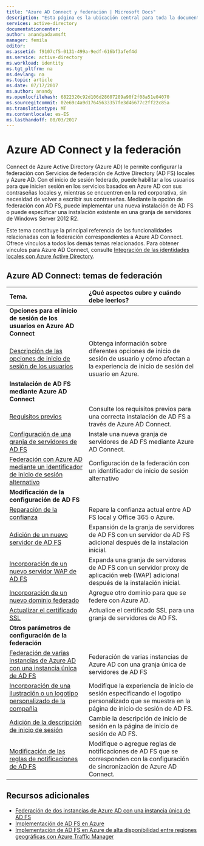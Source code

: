 ```yaml
---
title: "Azure AD Connect y federación | Microsoft Docs"
description: "Esta página es la ubicación central para toda la documentación relacionada con las operaciones de AD FS que usan Azure AD Connect."
services: active-directory
documentationcenter: 
author: anandyadavmsft
manager: femila
editor: 
ms.assetid: f9107cf5-0131-499a-9edf-616bf3afef4d
ms.service: active-directory
ms.workload: identity
ms.tgt_pltfrm: na
ms.devlang: na
ms.topic: article
ms.date: 07/17/2017
ms.author: anandy
ms.openlocfilehash: 6822320c92d106d28607289a90f2f08a51e04070
ms.sourcegitcommit: 02e69c4a9d17645633357fe3d46677c2ff22c85a
ms.translationtype: MT
ms.contentlocale: es-ES
ms.lasthandoff: 08/03/2017
---
```

# <a name="azure-ad-connect-and-federation"></a>Azure AD Connect y la federación
Connect de Azure Active Directory (Azure AD) le permite configurar la federación con Servicios de federación de Active Directory (AD FS) locales y Azure AD. Con el inicio de sesión federado, puede habilitar a los usuarios para que inicien sesión en los servicios basados en Azure AD con sus contraseñas locales y, mientras se encuentren en la red corporativa, sin necesidad de volver a escribir sus contraseñas. Mediante la opción de federación con AD FS, puede implementar una nueva instalación de AD FS o puede especificar una instalación existente en una granja de servidores de Windows Server 2012 R2.

Este tema constituye la principal referencia de las funcionalidades relacionadas con la federación correspondientes a Azure AD Connect. Ofrece vínculos a todos los demás temas relacionados. Para obtener vínculos para Azure AD Connect, consulte [Integración de las identidades locales con Azure Active Directory](active-directory-aadconnect.md).

## <a name="azure-ad-connect-federation-topics"></a>Azure AD Connect: temas de federación
| Tema. | ¿Qué aspectos cubre y cuándo debe leerlos? |
|:--- |:--- |
| **Opciones para el inicio de sesión de los usuarios en Azure AD Connect** | |
| [Descripción de las opciones de inicio de sesión de los usuarios](active-directory-aadconnect-user-signin.md) |Obtenga información sobre diferentes opciones de inicio de sesión de usuario y cómo afectan a la experiencia de inicio de sesión del usuario en Azure. |
| **Instalación de AD FS mediante Azure AD Connect** | |
| [Requisitos previos](active-directory-aadconnect-get-started-custom.md#ad-fs-configuration-pre-requisites) |Consulte los requisitos previos para una correcta instalación de AD FS a través de Azure AD Connect. |
| [Configuración de una granja de servidores de AD FS](active-directory-aadconnect-get-started-custom.md#configuring-federation-with-ad-fs) |Instale una nueva granja de servidores de AD FS mediante Azure AD Connect. |
| [Federación con Azure AD mediante un identificador de inicio de sesión alternativo](active-directory-aadconnect-federation-management.md#alternateid) | Configuración de la federación con un identificador de inicio de sesión alternativo  |
| **Modificación de la configuración de AD FS** | |
| [Reparación de la confianza](active-directory-aadconnect-federation-management.md#repairthetrust) |Repare la confianza actual entre AD FS local y Office 365 o Azure. |
| [Adición de un nuevo servidor de AD FS](active-directory-aadconnect-federation-management.md#addadfsserver) |Expansión de la granja de servidores de AD FS con un servidor de AD FS adicional después de la instalación inicial. |
| [Incorporación de un nuevo servidor WAP de AD FS](active-directory-aadconnect-federation-management.md#addwapserver) |Expanda una granja de servidores de AD FS con un servidor proxy de aplicación web (WAP) adicional después de la instalación inicial. |
| [Incorporación de un nuevo dominio federado](active-directory-aadconnect-federation-management.md#addfeddomain) |Agregue otro dominio para que se federe con Azure AD. |
| [Actualizar el certificado SSL](active-directory-aadconnectfed-ssl-update.md)| Actualice el certificado SSL para una granja de servidores de AD FS. |
| **Otros parámetros de configuración de la federación** | |
| [Federación de varias instancias de Azure AD con una instancia única de AD FS](active-directory-aadconnectfed-single-adfs-multitenant-federation.md) | Federación de varias instancias de Azure AD con una granja única de servidores de AD FS| 
| [Incorporación de una ilustración o un logotipo personalizado de la compañía](active-directory-aadconnect-federation-management.md#customlogo) |Modifique la experiencia de inicio de sesión especificando el logotipo personalizado que se muestra en la página de inicio de sesión de AD FS. |
| [Adición de la descripción de inicio de sesión](active-directory-aadconnect-federation-management.md#addsignindescription) |Cambie la descripción de inicio de sesión en la página de inicio de sesión de AD FS. |
| [Modificación de las reglas de notificaciones de AD FS](active-directory-aadconnect-federation-management.md#modclaims) |Modifique o agregue reglas de notificaciones de AD FS que se corresponden con la configuración de sincronización de Azure AD Connect. |


## <a name="additional-resources"></a>Recursos adicionales
* [Federación de dos instancias de Azure AD con una instancia única de AD FS](active-directory-aadconnectfed-single-adfs-multitenant-federation.md)
* [Implementación de AD FS en Azure](active-directory-aadconnect-azure-adfs.md)
* [Implementación de AD FS en Azure de alta disponibilidad entre regiones geográficas con Azure Traffic Manager](../active-directory-adfs-in-azure-with-azure-traffic-manager.md)
